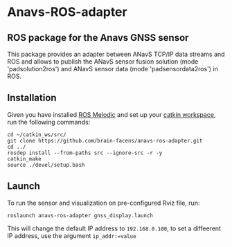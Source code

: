 # Anavs-ROS-adapter

## ROS package for the Anavs GNSS sensor

This package provides an adapter between ANavS TCP/IP data streams and ROS and allows to publish the ANavS sensor fusion solution (mode 'padsolution2ros') and ANavS sensor data (mode 'padsensordata2ros') in ROS.


## Installation

Given you have installed [ROS Melodic](http://wiki.ros.org/melodic/Installation/Ubuntu) and set up your [catkin workspace](http://wiki.ros.org/catkin/Tutorials/create_a_workspace), run the following commands:

```
cd ~/catkin_ws/src/
git clone https://github.com/brain-facens/anavs-ros-adapter.git
cd ../
rosdep install --from-paths src --ignore-src -r -y
catkin_make
source ./devel/setup.bash
```

## Launch

To run the sensor and visualization on pre-configured Rviz file, run:

```
roslaunch anavs-ros-adapter gnss_display.launch
```

This will change the default IP address to `192.168.0.100`, to set a diffeerent IP address, use the argument `ip_addr:=value`